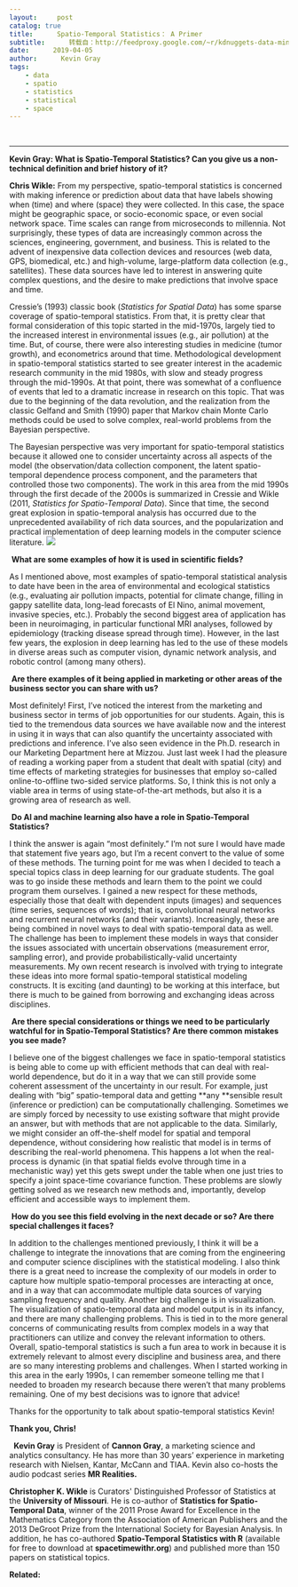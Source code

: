 ```yaml
---
layout:     post
catalog: true
title:      Spatio-Temporal Statistics： A Primer
subtitle:      转载自：http://feedproxy.google.com/~r/kdnuggets-data-mining-analytics/~3/ikHwA2nCGx8/spatio-temporal-statistics-primer.html
date:      2019-04-05
author:      Kevin Gray
tags:
    - data
    - spatio
    - statistics
    - statistical
    - space
---
```



  
 





---

**Kevin Gray: What is Spatio-Temporal Statistics? Can you give us a non-technical definition and brief history of it?**

**Chris Wikle:** From my perspective, spatio-temporal statistics is concerned with making inference or prediction about data that have labels showing when (time) and where (space) they were collected. In this case, the space might be geographic space, or socio-economic space, or even social network space. Time scales can range from microseconds to millennia. Not surprisingly, these types of data are increasingly common across the sciences, engineering, government, and business. This is related to the advent of inexpensive data collection devices and resources (web data, GPS, biomedical, etc.) and high-volume, large-platform data collection (e.g., satellites). These data sources have led to interest in answering quite complex questions, and the desire to make predictions that involve space and time. 

Cressie’s (1993) classic book (*Statistics for Spatial Data*) has some sparse coverage of spatio-temporal statistics. From that, it is pretty clear that formal consideration of this topic started in the mid-1970s, largely tied to the increased interest in environmental issues (e.g., air pollution) at the time. But, of course, there were also interesting studies in medicine (tumor growth), and econometrics around that time. Methodological development in spatio-temporal statistics started to see greater interest in the academic research community in the mid 1980s, with slow and steady progress through the mid-1990s. At that point, there was somewhat of a confluence of events that led to a dramatic increase in research on this topic. That was due to the beginning of the data revolution, and the realization from the classic Gelfand and Smith (1990) paper that Markov chain Monte Carlo methods could be used to solve complex, real-world problems from the Bayesian perspective. 

The Bayesian perspective was very important for spatio-temporal statistics because it allowed one to consider uncertainty across all aspects of the model (the observation/data collection component, the latent spatio-temporal dependence process component, and the parameters that controlled those two components). The work in this area from the mid 1990s through the first decade of the 2000s is summarized in Cressie and Wikle (2011, *Statistics for Spatio-Temporal Data*). Since that time, the second great explosion in spatio-temporal analysis has occurred due to the unprecedented availability of rich data sources, and the popularization and practical implementation of deep learning models in the computer science literature. 
![](http://feedproxy.google.com/wp-content/uploads/spatio-tempoarl-stats-fig.jpg)



 **What are some examples of how it is used in scientific fields?**

As I mentioned above, most examples of spatio-temporal statistical analysis to date have been in the area of environmental and ecological statistics (e.g., evaluating air pollution impacts, potential for climate change, filling in gappy satellite data, long-lead forecasts of El Nino, animal movement, invasive species, etc.). Probably the second biggest area of application has been in neuroimaging, in particular functional MRI analyses, followed by epidemiology (tracking disease spread through time). However, in the last few years, the explosion in deep learning has led to the use of these models in diverse areas such as computer vision, dynamic network analysis, and robotic control (among many others). 

 **Are there examples of it being applied in marketing or other areas of the business sector you can share with us?**

Most definitely! First, I’ve noticed the interest from the marketing and business sector in terms of job opportunities for our students. Again, this is tied to the tremendous data sources we have available now and the interest in using it in ways that can also quantify the uncertainty associated with predictions and inference. I’ve also seen evidence in the Ph.D. research in our Marketing Department here at Mizzou. Just last week I had the pleasure of reading a working paper from a student that dealt with spatial (city) and time effects of marketing strategies for businesses that employ so-called online-to-offline two-sided service platforms. So, I think this is not only a viable area in terms of using state-of-the-art methods, but also it is a growing area of research as well.

 **Do AI and machine learning also have a role in Spatio-Temporal Statistics?**

I think the answer is again “most definitely.” I’m not sure I would have made that statement five years ago, but I’m a recent convert to the value of some of these methods. The turning point for me was when I decided to teach a special topics class in deep learning for our graduate students. The goal was to go inside these methods and learn them to the point we could program them ourselves. I gained a new respect for these methods, especially those that dealt with dependent inputs (images) and sequences (time series, sequences of words); that is, convolutional neural networks and recurrent neural networks (and their variants). Increasingly, these are being combined in novel ways to deal with spatio-temporal data as well. The challenge has been to implement these models in ways that consider the issues associated with uncertain observations (measurement error, sampling error), and provide probabilistically-valid uncertainty measurements. My own recent research is involved with trying to integrate these ideas into more formal spatio-temporal statistical modeling constructs. It is exciting (and daunting) to be working at this interface, but there is much to be gained from borrowing and exchanging ideas across disciplines.

 **Are there special considerations or things we need to be particularly watchful for in Spatio-Temporal Statistics? Are there common mistakes you see made?**

I believe one of the biggest challenges we face in spatio-temporal statistics is being able to come up with efficient methods that can deal with real-world dependence, but do it in a way that we can still provide some coherent assessment of the uncertainty in our result. For example, just dealing with “big” spatio-temporal data and getting **any **sensible result (inference or prediction) can be computationally challenging. Sometimes we are simply forced by necessity to use existing software that might provide an answer, but with methods that are not applicable to the data. Similarly, we might consider an off-the-shelf model for spatial and temporal dependence, without considering how realistic that model is in terms of describing the real-world phenomena. This happens a lot when the real-process is dynamic (in that spatial fields evolve through time in a mechanistic way) yet this gets swept under the table when one just tries to specify a joint space-time covariance function. These problems are slowly getting solved as we research new methods and, importantly, develop efficient and accessible ways to implement them.

 **How do you see this field evolving in the next decade or so? Are there special challenges it faces?**

In addition to the challenges mentioned previously, I think it will be a challenge to integrate the innovations that are coming from the engineering and computer science disciplines with the statistical modeling. I also think there is a great need to increase the complexity of our models in order to capture how multiple spatio-temporal processes are interacting at once, and in a way that can accommodate multiple data sources of varying sampling frequency and quality. Another big challenge is in visualization. The visualization of spatio-temporal data and model output is in its infancy, and there are many challenging problems. This is tied in to the more general concerns of communicating results from complex models in a way that practitioners can utilize and convey the relevant information to others. Overall, spatio-temporal statistics is such a fun area to work in because it is extremely relevant to almost every discipline and business area, and there are so many interesting problems and challenges. When I started working in this area in the early 1990s, I can remember someone telling me that I needed to broaden my research because there weren’t that many problems remaining. One of my best decisions was to ignore that advice!

Thanks for the opportunity to talk about spatio-temporal statistics Kevin!

**Thank you, Chris!**

  **Kevin Gray** is President of **Cannon Gray**, a marketing science and analytics consultancy. He has more than 30 years’ experience in marketing research with Nielsen, Kantar, McCann and TIAA. Kevin also co-hosts the audio podcast series **MR Realities.**

**Christopher K. Wikle** is Curators' Distinguished Professor of Statistics at the **University of Missouri**. He is co-author of **Statistics for Spatio-Temporal Data**, winner of the 2011 Prose Award for Excellence in the Mathematics Category from the Association of American Publishers and the 2013 DeGroot Prize from the International Society for Bayesian Analysis. In addition, he has co-authored **Spatio-Temporal Statistics with R** (available for free to download at **spacetimewithr.org**) and published more than 150 papers on statistical topics.

**Related:**



 






